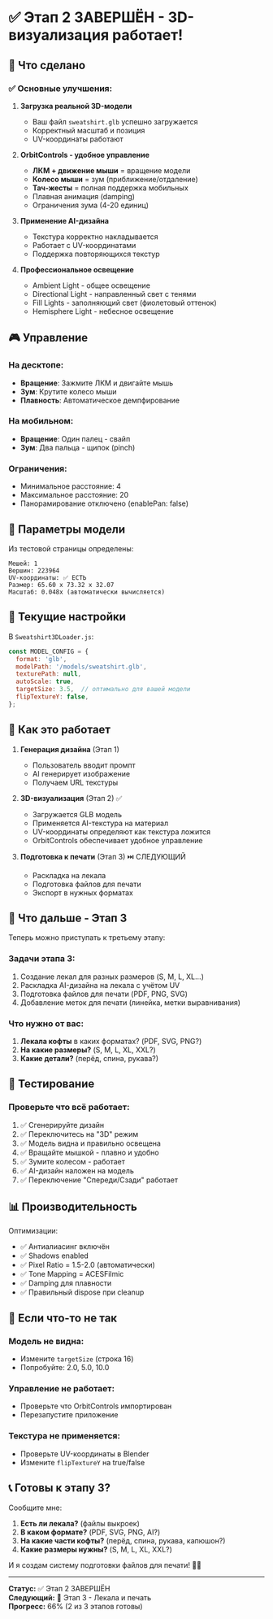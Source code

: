 # ✅ Этап 2 ЗАВЕРШЁН - 3D-визуализация работает!

## 🎉 Что сделано

### ✅ Основные улучшения:

1. **Загрузка реальной 3D-модели**
   - Ваш файл `sweatshirt.glb` успешно загружается
   - Корректный масштаб и позиция
   - UV-координаты работают

2. **OrbitControls - удобное управление**
   - **ЛКМ + движение мыши** = вращение модели
   - **Колесо мыши** = зум (приближение/отдаление)
   - **Тач-жесты** = полная поддержка мобильных
   - Плавная анимация (damping)
   - Ограничения зума (4-20 единиц)

3. **Применение AI-дизайна**
   - Текстура корректно накладывается
   - Работает с UV-координатами
   - Поддержка повторяющихся текстур

4. **Профессиональное освещение**
   - Ambient Light - общее освещение
   - Directional Light - направленный свет с тенями
   - Fill Lights - заполняющий свет (фиолетовый оттенок)
   - Hemisphere Light - небесное освещение

## 🎮 Управление

### На десктопе:
- **Вращение**: Зажмите ЛКМ и двигайте мышь
- **Зум**: Крутите колесо мыши
- **Плавность**: Автоматическое демпфирование

### На мобильном:
- **Вращение**: Один палец - свайп
- **Зум**: Два пальца - щипок (pinch)

### Ограничения:
- Минимальное расстояние: 4
- Максимальное расстояние: 20
- Панорамирование отключено (enablePan: false)

## 📐 Параметры модели

Из тестовой страницы определены:
```
Мешей: 1
Вершин: 223964
UV-координаты: ✅ ЕСТЬ
Размер: 65.60 x 73.32 x 32.07
Масштаб: 0.048x (автоматически вычисляется)
```

## 🔧 Текущие настройки

В `Sweatshirt3DLoader.js`:
```javascript
const MODEL_CONFIG = {
  format: 'glb',
  modelPath: '/models/sweatshirt.glb',
  texturePath: null,
  autoScale: true,
  targetSize: 3.5,  // оптимально для вашей модели
  flipTextureY: false,
};
```

## 🎨 Как это работает

1. **Генерация дизайна** (Этап 1)
   - Пользователь вводит промпт
   - AI генерирует изображение
   - Получаем URL текстуры

2. **3D-визуализация** (Этап 2) ✅
   - Загружается GLB модель
   - Применяется AI-текстура на материал
   - UV-координаты определяют как текстура ложится
   - OrbitControls обеспечивает удобное управление

3. **Подготовка к печати** (Этап 3) ⏭️ СЛЕДУЮЩИЙ
   - Раскладка на лекала
   - Подготовка файлов для печати
   - Экспорт в нужных форматах

## 🚀 Что дальше - Этап 3

Теперь можно приступать к третьему этапу:

### Задачи этапа 3:
1. Создание лекал для разных размеров (S, M, L, XL...)
2. Раскладка AI-дизайна на лекала с учётом UV
3. Подготовка файлов для печати (PDF, PNG, SVG)
4. Добавление меток для печати (линейка, метки выравнивания)

### Что нужно от вас:
1. **Лекала кофты** в каких форматах? (PDF, SVG, PNG?)
2. **На какие размеры?** (S, M, L, XL, XXL?)
3. **Какие детали?** (перёд, спина, рукава?)

## 🎯 Тестирование

### Проверьте что всё работает:

1. ✅ Сгенерируйте дизайн
2. ✅ Переключитесь на "3D" режим
3. ✅ Модель видна и правильно освещена
4. ✅ Вращайте мышкой - плавно и удобно
5. ✅ Зумите колесом - работает
6. ✅ AI-дизайн наложен на модель
7. ✅ Переключение "Спереди/Сзади" работает

## 📊 Производительность

Оптимизации:
- ✅ Антиалиасинг включён
- ✅ Shadows enabled
- ✅ Pixel Ratio = 1.5-2.0 (автоматически)
- ✅ Tone Mapping = ACESFilmic
- ✅ Damping для плавности
- ✅ Правильный dispose при cleanup

## 🐛 Если что-то не так

### Модель не видна:
- Измените `targetSize` (строка 16)
- Попробуйте: 2.0, 5.0, 10.0

### Управление не работает:
- Проверьте что OrbitControls импортирован
- Перезапустите приложение

### Текстура не применяется:
- Проверьте UV-координаты в Blender
- Измените `flipTextureY` на true/false

## 📞 Готовы к этапу 3?

Сообщите мне:
1. **Есть ли лекала?** (файлы выкроек)
2. **В каком формате?** (PDF, SVG, PNG, AI?)
3. **На какие части кофты?** (перёд, спина, рукава, капюшон?)
4. **Какие размеры нужны?** (S, M, L, XL, XXL?)

И я создам систему подготовки файлов для печати! 🎨✨

---

**Статус:** ✅ Этап 2 ЗАВЕРШЁН  
**Следующий:** 📐 Этап 3 - Лекала и печать  
**Прогресс:** 66% (2 из 3 этапов готовы)
